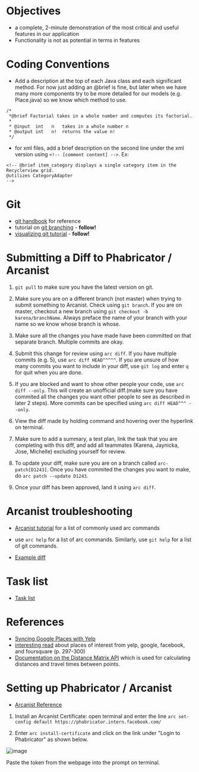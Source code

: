 # Objectives

* a complete, 2-minute demonstration of the most critical and useful features in our application 
* Functionality is not as potential in terms in features 

# Coding Conventions

* Add a description at the top of each Java class and each significant method. For now just adding an @brief is fine, but later when we have many more components try to be more detailed for our models (e.g. Place.java) so we know which method to use. 
```
/* 
 *@brief Factorial takes in a whole number and computes its factorial. 
 * 
 * @input  int   n   takes in a whole number n
 * @output int   n!  returns the value n!
 */
``` 
* for xml files, add a brief description on the second line under the xml version using ```<!-- [comment content] -->```. Ex:
```
<!-- @brief item_category displays a single category item in the Recyclerview grid. 
@utilizes CategoryAdapter
-->
```

# Git

* [git handbook](https://guides.github.com/introduction/git-handbook/) for reference
* tutorial on [git branching](https://learngitbranching.js.org/) - **follow!**
* [visualizing git tutorial](http://git-school.github.io/visualizing-git/) - **follow!** 

# Submitting a Diff to Phabricator / Arcanist 

1.  ```git pull``` to make sure you have the latest version on git. 

2. Make sure you are on a different branch (not master) when trying to submit something to Arcanist. Check using ```git branch```. If you are on master, checkout a new branch using ```git checkout -b karena/branchName```. Always preface the name of your branch with your name so we know whose branch is whose.

3. Make sure all the changes you have made have been committed on that separate branch. Multiple commits are okay.

4. Submit this change for review using ```arc diff```. If you have multiple commits (e.g. 5), use ```arc diff HEAD^^^^^```. If you are unsure of how many commits you want to include in your diff, use ```git log``` and enter ```q``` for quit when you are done. 

5. If you are blocked and want to show other people your code, use ```arc diff --only```. This will create an unofficial diff.(make sure you have commited all the changes you want other people to see as described in later 2 steps). More commits can be specified using ```arc diff HEAD^^^ --only```. 

6. View the diff made by holding command and hovering over the hyperlink on terminal. 

7. Make sure to add a summary, a test plan, link the task that you are completing with this diff, and add all teammates (Karena, Jaynicka, Jose, Michelle) excluding yourself for review.

8. To update your diff, make sure you are on a branch called ```arc-patch[D1243]```. Once you have commited the changes you want to make, do ```arc patch --update D1243```.

9. Once your diff has been approved, land it using ```arc diff```. 

# Arcanist troubleshooting 

* [Arcanist tutorial](https://secure.phabricator.com/book/phabricator/article/arcanist/) for a list of commonly used arc commands 
* use ```arc help``` for a list of arc commands. Similarly, use ```git help``` for a list of git commands. 

* [Example diff](https://our.intern.facebook.com/intern/diff/D8863972/)

# Task list 
* [Task list](https://our.intern.facebook.com/intern/tasks/?q=237727237042012)

# References
* [Syncing Google Places with Yelp](https://7webpages.com/blog/yelp-and-google-places-api-combined/)
* [interesting read](https://books.google.com/books?id=rFxCDwAAQBAJ&pg=PA298&lpg=PA298&dq=yelp+categories+aliases+api+call+example&source=bl&ots=Mqi2cgvGfq&sig=Ckyr8otWOuijnwTNoCVOpnAFMfQ&hl=en&sa=X&ved=0ahUKEwiX6tjg86TcAhUtnOAKHUjPAKcQ6AEIaTAF#v=onepage&q&f=true) about places of interest from yelp, google, facebook, and foursquare (p. 297-300)
* [Documentation on the Distance Matrix API](https://developers.google.com/maps/documentation/distance-matrix/intro) which is used for calculating distances and travel times between points.

# Setting up Phabricator / Arcanist 

* [Arcanist Reference](https://our.intern.facebook.com/intern/wiki/Arcanist/#installing-an-arcanist-c)

1. Install an Arcanist Certificate: open terminal and enter the line ```arc set-config default https://phabricator.intern.facebook.com/```

2. Enter ```arc install-certificate``` and click on the link under "Login to Phabricator" as shown below.

![image](https://i.imgur.com/HX463YP.png)

Paste the token from the webpage into the prompt on terminal.   

